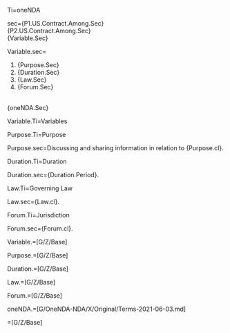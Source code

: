 Ti=oneNDA


sec={P1.US.Contract.Among.Sec}<br>{P2.US.Contract.Among.Sec}<br>{Variable.Sec}

Variable.sec=<ol><li>{Purpose.Sec}</li><li>{Duration.Sec}</li><li>{Law.Sec}</li><li>{Forum.Sec}</li></ol><br>{oneNDA.Sec}


Variable.Ti=Variables

Purpose.Ti=Purpose

Purpose.sec=Discussing and sharing information in relation to {Purpose.cl}.

Duration.Ti=Duration

Duration.sec={Duration.Period}.

Law.Ti=Governing Law

Law.sec={Law.cl}.

Forum.Ti=Jurisdiction

Forum.sec={Forum.cl}.

Variable.=[G/Z/Base]

Purpose.=[G/Z/Base]

Duration.=[G/Z/Base]

Law.=[G/Z/Base]

Forum.=[G/Z/Base]

oneNDA.=[G/OneNDA-NDA/X/Original/Terms-2021-06-03.md]

=[G/Z/Base]

